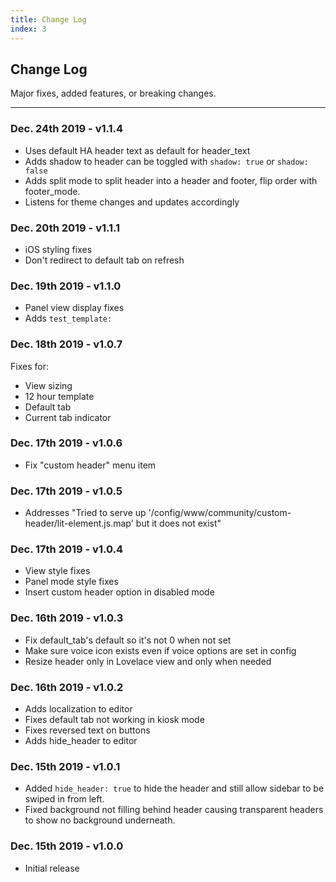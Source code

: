 ```yaml
---
title: Change Log
index: 3
---
```


## Change Log
Major fixes, added features, or breaking changes.
<hr>


### Dec. 24th 2019 - v1.1.4

- Uses default HA header text as default for header_text
- Adds shadow to header can be toggled with `shadow: true` or `shadow: false` 
- Adds split mode to split header into a header and footer, flip order with footer_mode.
- Listens for theme changes and updates accordingly

### Dec. 20th 2019 - v1.1.1

- iOS styling fixes
- Don't redirect to default tab on refresh

### Dec. 19th 2019 - v1.1.0

- Panel view display fixes
- Adds `test_template:`

### Dec. 18th 2019 - v1.0.7

Fixes for:
- View sizing
- 12 hour template
- Default tab
- Current tab indicator

### Dec. 17th 2019 - v1.0.6

- Fix "custom header" menu item

### Dec. 17th 2019 - v1.0.5

- Addresses "Tried to serve up '/config/www/community/custom-header/lit-element.js.map' but it does not exist"

### Dec. 17th 2019 - v1.0.4

- View style fixes
- Panel mode style fixes
- Insert custom header option in disabled mode

### Dec. 16th 2019 - v1.0.3

- Fix default_tab's default so it's not 0 when not set
- Make sure voice icon exists even if voice options are set in config
- Resize header only in Lovelace view and only when needed

### Dec. 16th 2019 - v1.0.2

- Adds localization to editor
- Fixes default tab not working in kiosk mode
- Fixes reversed text on buttons
- Adds hide_header to editor

### Dec. 15th 2019 - v1.0.1

- Added `hide_header: true` to hide the header and still allow sidebar to be swiped in from left.
- Fixed background not filling behind header causing transparent headers to show no background underneath.

### Dec. 15th 2019 - v1.0.0

- Initial release

